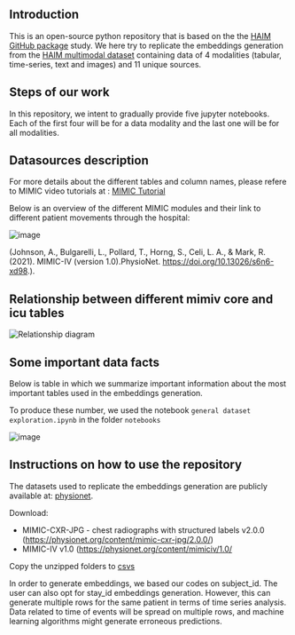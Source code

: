 ## Introduction

This is an open-source python repository that is based on the the [HAIM GitHub package](https://github.com/lrsoenksen/HAIM.git) study. 
We here try to replicate the embeddings generation from the [HAIM multimodal dataset](https://physionet.org/content/haim-multimodal/1.0.1/) containing data of 4 modalities (tabular, time-series, text and images) and 11 unique sources.

## Steps of our work

In this repository, we intent to gradually provide five jupyter notebooks. Each of the first four will be for a data modality and the last one will be for all modalities.

## Datasources description

For more details about the different tables and column names, please refere to MIMIC video tutorials at : [MIMIC Tutorial](https://mimic.mit.edu/docs/iv/tutorials/video/)


Below is an overview of the different MIMIC modules and their link to different patient movements through the hospital: 

![image](https://user-images.githubusercontent.com/119059452/218730593-784ea8a1-cc9c-440e-a30f-9595b2be212b.png)

(Johnson, A., Bulgarelli, L., Pollard, T., Horng, S., Celi, L. A., & Mark, R. (2021). MIMIC-IV (version 1.0).PhysioNet. https://doi.org/10.13026/s6n6-xd98.).

## Relationship between different mimiv core and icu tables


![Relationship diagram](https://user-images.githubusercontent.com/119059452/222306118-e92ee85d-18e3-4eaa-99dd-d252dc876735.png)



## Some important data facts

Below is table in which we summarize important information about the most important tables used in the embeddings generation.

To produce these number, we used the notebook ```general dataset exploration.ipynb``` in the folder ``notebooks`` 

![image](https://user-images.githubusercontent.com/119059452/218784248-d562515f-7e85-49d7-a359-285e63093aea.png)




## Instructions on how to use the repository

The datasets used to replicate the embeddings generation are publicly available at: [physionet](https://physionet.org/content/haim-multimodal/1.0.1/). 

Download:
- MIMIC-CXR-JPG - chest radiographs with structured labels v2.0.0 (https://physionet.org/content/mimic-cxr-jpg/2.0.0/)
- MIMIC-IV v1.0 (https://physionet.org/content/mimiciv/1.0/

Copy the unzipped folders  to [csvs](csvs)

In order to generate embeddings, we based our codes on subject_id. The user can also opt for stay_id embeddings generation. However, this can generate 
multiple rows for the same patient in terms of time series analysis. 
Data related to time of events will be spread on multiple rows, and machine learning algorithms might generate erroneous predictions.



